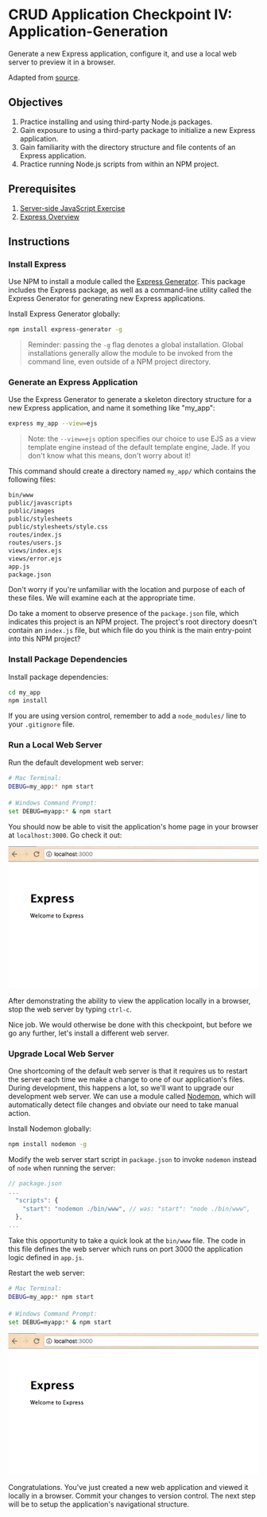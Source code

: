 # CRUD Application Checkpoint IV: Application-Generation

Generate a new Express application, configure it, and use a local web server to preview it in a browser.

Adapted from [source](http://data-creative.info/process-documentation/2016/04/09/node-for-rails-developers-part-2-node-and-express/).

## Objectives

  1. Practice installing and using third-party Node.js packages.
  2. Gain exposure to using a third-party package to initialize a new Express application.
  3. Gain familiarity with the directory structure and file contents of an Express application.
  4. Practice running Node.js scripts from within an NPM project.

## Prerequisites

  1. [Server-side JavaScript Exercise](/exercises/server-side-javascript/exercise.md)
  2. [Express Overview](/notes/javascript/express.md)

## Instructions

### Install Express

Use NPM to install a module called the [Express Generator](http://expressjs.com/en/starter/generator.html). This package includes the Express package, as well as a command-line utility called the Express Generator for generating new Express applications.

Install Express Generator globally:

```` sh
npm install express-generator -g
````

> Reminder: passing the `-g` flag denotes a global installation. Global installations generally allow the module to be invoked from the command line, even outside of a NPM project directory.

### Generate an Express Application

Use the Express Generator to generate a skeleton directory structure for a new Express application, and name it something like "my_app":

```` sh
express my_app --view=ejs
````

> Note: the `--view=ejs` option specifies our choice to use EJS as a view template engine instead of the default template engine, Jade. If you don't know what this means, don't worry about it!

This command should create a directory named `my_app/` which contains the following files:

    bin/www
    public/javascripts
    public/images
    public/stylesheets
    public/stylesheets/style.css
    routes/index.js
    routes/users.js
    views/index.ejs
    views/error.ejs
    app.js
    package.json

Don't worry if you're unfamiliar with the location and purpose of each of these files. We will examine each at the appropriate time.

Do take a moment to observe presence of the `package.json` file, which indicates this project is an NPM project. The project's root directory doesn't contain an `index.js` file, but which file do you think is the main entry-point into this NPM project?

### Install Package Dependencies

Install package dependencies:

```` sh
cd my_app
npm install
````

If you are using version control, remember to add a `node_modules/` line to your `.gitignore` file.

### Run a Local Web Server

Run the default development web server:

```` sh
# Mac Terminal:
DEBUG=my_app:* npm start

# Windows Command Prompt:
set DEBUG=myapp:* & npm start
````

You should now be able to visit the application's home page in your browser at `localhost:3000`. Go check it out:

![a web page served at localhost:3000 which has the heading "Express" and subheading "Welcome to Express"](express-app-default-homepage.png)

After demonstrating the ability to view the application locally in a browser, stop the web server by typing `ctrl-c`.

Nice job. We would otherwise be done with this checkpoint, but before we go any further, let's install a different web server.

### Upgrade Local Web Server

One shortcoming of the default web server is that it requires us to restart the server each time we make a change to one of our application's files. During development, this happens a lot, so we'll want to upgrade our development web server. We can use a module called [Nodemon](https://nodemon.io/), which will automatically detect file changes and obviate our need to take manual action.

Install Nodemon globally:

```` sh
npm install nodemon -g
````

Modify the web server start script in `package.json` to invoke `nodemon` instead of `node` when running the server:

```` js
// package.json
...
  "scripts": {
    "start": "nodemon ./bin/www", // was: "start": "node ./bin/www",
  },
...
````

Take this opportunity to take a quick look at the `bin/www` file. The code in this file defines the web server which runs on port 3000 the application logic defined in `app.js`.

Restart the web server:

```` sh
# Mac Terminal:
DEBUG=my_app:* npm start

# Windows Command Prompt:
set DEBUG=myapp:* & npm start
````

![a web page served at localhost:3000 which has the heading "Express" and subheading "Welcome to Express"](express-app-default-homepage.png)

Congratulations. You've just created a new web application and viewed it locally in a browser. Commit your changes to version control. The next step will be to setup the application's navigational structure.
